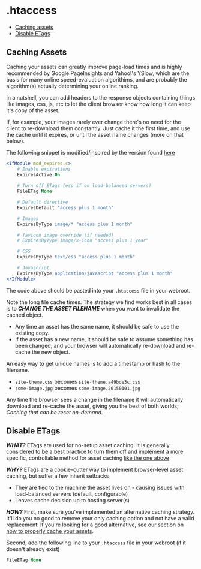 # .htaccess

* [Caching assets](#caching-assets)
* [Disable ETags](#disable-etags)

## Caching Assets

Caching your assets can greatly improve page-load times and is highly recommended by Google PageInsights and Yahoo!'s YSlow, which are the basis for many online speed-evaluation algorithims, and are probably the algorithm(s) actually determining your online ranking.

In a nutshell, you can add headers to the response objects containing things like images, css, js, etc to let the client browser know how long it can keep it's copy of the asset. 

If, for example, your images rarely ever change there's no need for the client to re-download them constantly. Just cache it the first time, and use the cache until it expires, or until the asset name changes (more on that below).

The following snippet is modified/inspired by the version found [here](http://fortheloveofseo.com/blog/performance/leverage-browser-caching-how-to-add-expires-headers/)

```apache
<IfModule mod_expires.c>
    # Enable expirations
    ExpiresActive On
    
    # Turn off ETags (esp if on load-balanced servers)
    FileETag None

    # Default directive
    ExpiresDefault "access plus 1 month"

    # Images
    ExpiresByType image/* "access plus 1 month"

    # favicon image override (if needed)
    # ExpiresByType image/x-icon "access plus 1 year"

    # CSS
    ExpiresByType text/css "access plus 1 month"

    # Javascript
    ExpiresByType application/javascript "access plus 1 month"
</IfModule>

```

The code above should be pasted into your `.htaccess` file in your webroot.

Note the long file cache times. The strategy we find works best in all cases is to ***CHANGE THE ASSET FILENAME*** when you want to invalidate the cached object.

* Any time an asset has the same name, it should be safe to use the existing copy.
* If the asset has a new name, it should be safe to assume something has been changed, and your browser will automatically re-download and re-cache the new object.

An easy way to get unique names is to add a timestamp or hash to the filename.

* `site-theme.css` becomes `site-theme.a49bde3c.css`
* `some-image.jpg` becomes `some-image.20150101.jpg`

Any time the browser sees a change in the filename it will automatically download and re-cache the asset, giving you the best of both worlds; *Caching that can be reset on-demand*.

## Disable ETags

***WHAT?*** ETags are used for no-setup asset caching. It is generally considered to be a best practice to turn them off and implement a more specific, controllable method for asset caching [like the one above](#caching-assets)

***WHY?*** ETags are a cookie-cutter way to implement browser-level asset caching, but suffer a few inherit setbacks

* They are tied to the machine the asset lives on - causing issues with load-balanced servers (default, configurable)
* Leaves cache decision up to hosting server(s)

***HOW?*** First, make sure you've implemented an alternative caching strategy. It'll do you no good to remove your only caching option and not have a valid replacement! If you're looking for a good alternative, see our section on [how to properly cache your assets](#caching-assets).

Second, add the following line to your `.htaccess` file in your webroot (if it doesn't already exist)

```apache
FileETag None
```